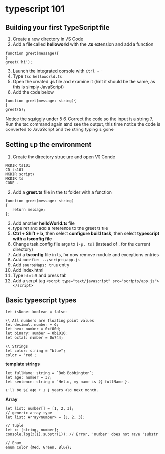 typescript 101
=====================

Building your first TypeScript file
---------------------------------

1. Create a new directory in VS Code 
2. Add a file called **helloworld** with the **.ts** extension and add a function
```
function greet(message){
}
greet('hi');
```
3. Launch the integrated console with `Ctrl + '`
4. Type `tsc helloworld.ts`
5. Open the created **.js** file and examine it (hint it should be the same, as this is simply JavaScript)
6. Add the code below  
```
function greet(message: string){
}
greet(5);
```
Notice the squiggly under 5
6. Correct the code so the input is a string
7. Run the tsc command again atnd see the output, this time notice the code is converted to JavaScript and the string typing is gone

Setting up the environment
--------------------------------
1. Create the directory structure and open VS Conde
```
MKDIR ts101
CD ts101
MKDIR scripts
MKDIR ts
CODE .
```
2. Add a **greet.ts** file in the ts folder with a function
```
function greet(message: string)
{
   return message;
};
```
3. Add another **helloWorld.ts** file
4. type ref and add a reference to the greet ts file
4. **Ctrl + Shift + b**, then select **configure build task**, then select **typescript with a tsconfig file**
5. Change task.config file args to `[-p, ts]` (instead of . for the current directory)
6. Add a **tsconfig** file in ts, for now remove module and exceptions entries
7. Add `outFile: ../scripts/app.js`
8. Add `sourceMaps: true` entry
9. Add index.html
10. Type `html:5` and press tab
11. Add a script tag `<scrpt type="text/javascript" src="scripts/app.js"></script>`

Basic typescript types
--------------------------------------------------------
```
let isDone: boolean = false;

\\ All numbers are floating point values
let decimal: number = 6;
let hex: number = 0xf00d;
let binary: number = 0b1010;
let octal: number = 0o744;

\\ Strings
let color: string = "blue";
color = 'red';
```

**template strings**
```
let fullName: string = `Bob Bobbington`;
let age: number = 37;
let sentence: string = `Hello, my name is ${ fullName }.

I'll be ${ age + 1 } years old next month.`
```
**Array**
```
let list: number[] = [1, 2, 3];
// generic array type
let list: Array<number> = [1, 2, 3];

// Tuple
let x: [string, number];
console.log(x[1].substr(1)); // Error, 'number' does not have 'substr'

// Enum
enum Color {Red, Green, Blue};
```